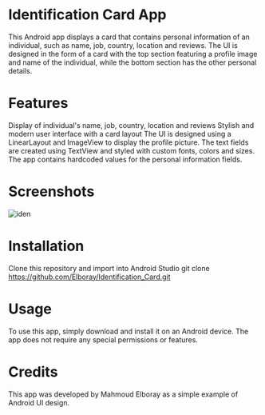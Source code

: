# Identification Card App

This Android app displays a card that contains personal information of an individual, such as name, job, country, location and reviews. The UI is designed in the form of a card with the top section featuring a profile image and name of the individual, while the bottom section has the other personal details.

# Features

Display of individual's name, job, country, location and reviews
Stylish and modern user interface with a card layout
The UI is designed using a LinearLayout and ImageView to display the profile picture.
The text fields are created using TextView and styled with custom fonts, colors and sizes.
The app contains hardcoded values for the personal information fields.

# Screenshots

![iden](https://user-images.githubusercontent.com/93487949/223858687-c203e8f7-bb57-4ad5-a427-5decdb62764e.PNG)

# Installation

Clone this repository and import into Android Studio
git clone https://github.com/Elboray/Identification_Card.git

# Usage

To use this app, simply download and install it on an Android device. The app does not require any special permissions or features.

# Credits

This app was developed by Mahmoud Elboray as a simple example of Android UI design.



